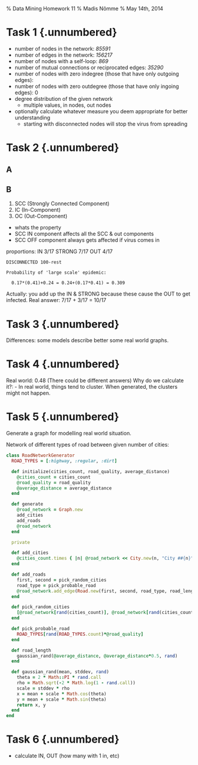 % Data Mining Homework 11
% Madis Nõmme
% May 14th, 2014

# Task 1 {.unnumbered}


- number of nodes in the network: *85591*
- number of edges in the network: *156217*
- number of nodes with a self-loop: *869*
- number of mutual connections or reciprocated edges: *35290*
- number of nodes with zero indegree (those that have only outgoing edges):
- number of nodes with zero outdegree (those that have only ingoing edges): 0
- degree distribution of the given network
  - multiple values, in nodes, out nodes
- optionally calculate whatever measure you deem appropriate for better understanding
  - starting with disconnected nodes will stop the virus from spreading

# Task 2 {.unnumbered}

## A

## B

1. SCC (Strongly Connected Component)
2. IC (In-Component)
3. OC (Out-Component)
  - whats the property
  - SCC IN component affects all the SCC & out components
  - SCC OFF component always gets affected if virus comes in

  proportions:
    IN 3/17
    STRONG 7/17
    OUT 4/17

    DISCONNECTED 100-rest

    Probability of 'large scale' epidemic:

      0.17*(0.41)+0.24 = 0.24+(0.17*0.41) = 0.309

  Actually: you add up the IN & STRONG because these cause the OUT to get infected. Real answer: 7/17 + 3/17 = 10/17

# Task 3 {.unnumbered}
  Differences: some models describe better some real world graphs.

# Task 4 {.unnumbered}
  Real world: 0.48 (There could be different answers)
  Why do we calculate it?:
    - In real world, things tend to cluster. When generated, the clusters might not happen.

# Task 5 {.unnumbered}

Generate a graph for modelling real world situation.

Network of different types of road between given number of cities:

```ruby
class RoadNetworkGenerator
  ROAD_TYPES = [:highway, :regular, :dirt]

  def initialize(cities_count, road_quality, average_distance)
    @cities_count = cities_count
    @road_quality = road_quality
    @average_distance = average_distance
  end

  def generate
    @road_network = Graph.new
    add_cities
    add_roads
    @road_network
  end

  private

  def add_cities
    @cities_count.times { |n| @road_network << City.new(n, "City ##{n}") }
  end

  def add_roads
    first, second = pick_random_cities
    road_type = pick_probable_road
    @road_network.add_edge(Road.new(first, second, road_type, road_length))
  end

  def pick_random_cities
    [@road_network[rand(cities_count)], @road_network[rand(cities_count)]]
  end

  def pick_probable_road
    ROAD_TYPES[rand(ROAD_TYPES.count)*@road_quality]
  end

  def road_length
    gaussian_rand(@average_distance, @average_distance*0.5, rand)
  end

  def gaussian_rand(mean, stddev, rand)
    theta = 2 * Math::PI * rand.call
    rho = Math.sqrt(-2 * Math.log(1 - rand.call))
    scale = stddev * rho
    x = mean + scale * Math.cos(theta)
    y = mean + scale * Math.sin(theta)
    return x, y
  end
end
```

# Task 6 {.unnumbered}
  - calculate IN, OUT (how many with 1 in, etc)
